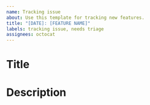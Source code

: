 ```yaml
---
name: Tracking issue
about: Use this template for tracking new features.
title: "[DATE]: [FEATURE NAME]"
labels: tracking issue, needs triage
assignees: octocat
---
```


# Title

# Description
